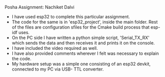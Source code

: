 Posha Assignment: Nachiket Dalvi

- I have used esp32 to complete this particular assignment.
- The code for the same is in 'esp32_project', inside the main folder. Rest of the files are configuration sfiles for the Cmake build process that esp-idf uses.
- On the PC side I have written a python simple script, 'Serial_TX_RX' which sends the data and then receives it and prints it on the console.
- I have included the video required as well.
- I have also provided comments wherever I felt was necessary to explain the code.
- My hardware setup was a simple one consisting of an esp32 devkit, connected to my PC via USB- TTL converter.